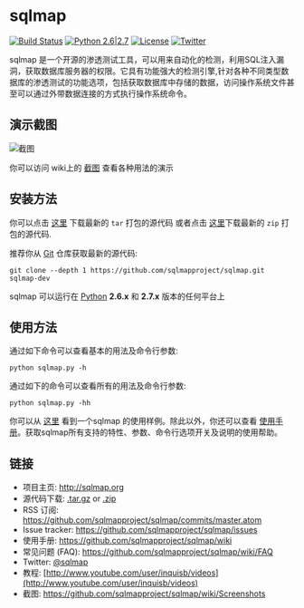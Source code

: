 # sqlmap

[![Build Status](https://api.travis-ci.org/sqlmapproject/sqlmap.svg?branch=master)](https://travis-ci.org/sqlmapproject/sqlmap) [![Python 2.6|2.7](https://img.shields.io/badge/python-2.6|2.7-yellow.svg)](https://www.python.org/) [![License](https://img.shields.io/badge/license-GPLv2-red.svg)](https://raw.githubusercontent.com/sqlmapproject/sqlmap/master/LICENSE) [![Twitter](https://img.shields.io/badge/twitter-@sqlmap-blue.svg)](https://twitter.com/sqlmap)

sqlmap 是一个开源的渗透测试工具，可以用来自动化的检测，利用SQL注入漏洞，获取数据库服务器的权限。它具有功能强大的检测引擎,针对各种不同类型数据库的渗透测试的功能选项，包括获取数据库中存储的数据，访问操作系统文件甚至可以通过外带数据连接的方式执行操作系统命令。

演示截图
----

![截图](https://raw.github.com/wiki/sqlmapproject/sqlmap/images/sqlmap_screenshot.png)

你可以访问 wiki上的 [截图](https://github.com/sqlmapproject/sqlmap/wiki/Screenshots) 查看各种用法的演示

安装方法
----

你可以点击 [这里](https://github.com/sqlmapproject/sqlmap/tarball/master) 下载最新的 `tar` 打包的源代码 或者点击 [这里](https://github.com/sqlmapproject/sqlmap/zipball/master)下载最新的 `zip` 打包的源代码.

推荐你从 [Git](https://github.com/sqlmapproject/sqlmap) 仓库获取最新的源代码:

    git clone --depth 1 https://github.com/sqlmapproject/sqlmap.git sqlmap-dev

sqlmap 可以运行在 [Python](http://www.python.org/download/)  **2.6.x**  和  **2.7.x** 版本的任何平台上

使用方法
----

通过如下命令可以查看基本的用法及命令行参数:

    python sqlmap.py -h

通过如下的命令可以查看所有的用法及命令行参数:

    python sqlmap.py -hh

你可以从 [这里](https://asciinema.org/a/46601) 看到一个sqlmap 的使用样例。除此以外，你还可以查看 [使用手册](https://github.com/sqlmapproject/sqlmap/wiki/Usage)。获取sqlmap所有支持的特性、参数、命令行选项开关及说明的使用帮助。

链接
----

* 项目主页: http://sqlmap.org
* 源代码下载: [.tar.gz](https://github.com/sqlmapproject/sqlmap/tarball/master) or [.zip](https://github.com/sqlmapproject/sqlmap/zipball/master)
* RSS 订阅: https://github.com/sqlmapproject/sqlmap/commits/master.atom
* Issue tracker: https://github.com/sqlmapproject/sqlmap/issues
* 使用手册: https://github.com/sqlmapproject/sqlmap/wiki
* 常见问题 (FAQ): https://github.com/sqlmapproject/sqlmap/wiki/FAQ
* Twitter: [@sqlmap](https://twitter.com/sqlmap)
* 教程: [http://www.youtube.com/user/inquisb/videos](http://www.youtube.com/user/inquisb/videos)
* 截图: https://github.com/sqlmapproject/sqlmap/wiki/Screenshots
